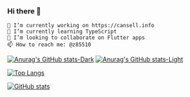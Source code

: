 ### Hi there 👋

    🔭 I’m currently working on https://cansell.info
    🌱 I’m currently learning TypeScript
    👯 I’m looking to collaborate on Flutter apps
    📫 How to reach me: @z85510

<!--START_SECTION:waka-->
<!--END_SECTION:waka-->

[![Anurag's GitHub stats-Dark](https://github-readme-stats.vercel.app/api?username=z85510&show_icons=true&theme=dark#gh-dark-mode-only)](https://github.com/z85510/github-readme-stats#gh-dark-mode-only)
[![Anurag's GitHub stats-Light](https://github-readme-stats.vercel.app/api?username=z85510&show_icons=true&theme=default#gh-light-mode-only)](https://github.com/z85510/github-readme-stats#gh-light-mode-only)

[![Top Langs](https://github-readme-stats.vercel.app/api?username=z85510&theme=algolia&show_icons=true)](https://github.com/z85510)

[![GitHub stats](https://github-readme-stats.vercel.app/api/top-langs?username=z85510&hide=html,scss,stylus,blade,jupyter%20notebook,python,css,shell,batchfile,dockerfile&theme=algolia&show_icons=true)](https://github.com/z85510)
